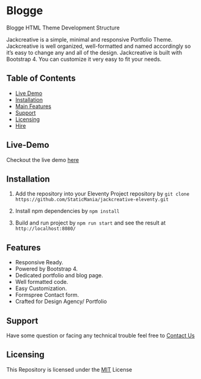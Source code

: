 # Blogge
Blogge HTML Theme Development Structure

Jackcreative is a simple, minimal and responsive Portfolio  Theme. Jackcreative is well organized, well-formatted and named accordingly so it’s easy to change any and all of the design. Jackcreative is built with Bootstrap 4. You can customize it very easy to fit your needs.

## Table of Contents
- [Live Demo](#Live-Demo)
- [Installation](#Installation)
- [Main Features](#Features)
- [Support](#Support)
- [Licensing](#Licensing)
- [Hire](#Hire)

## Live-Demo
Checkout the live demo [here](https://blogge.netlify.app)

## Installation
1. Add the repository into your Eleventy Project repository by `git clone https://github.com/StaticMania/jackcreative-eleventy.git`

2. Install npm dependencies by `npm install`

3. Build and run project by `npm run start` and see the result at `http://localhost:8080/`

## Features
- Responsive Ready.
- Powered by Bootstrap 4.
- Dedicated portfolio and blog page.
- Well formatted code.
- Easy Customization.
- Formspree Contact form.
- Crafted for Design Agency/ Portfolio

## Support
Have some question or facing any technical trouble feel free to [Contact Us](https://riaj.netlify.app)

## Licensing
This Repository is licensed under the [MIT](#) License
